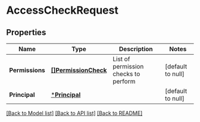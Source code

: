 # AccessCheckRequest

## Properties
Name | Type | Description | Notes
------------ | ------------- | ------------- | -------------
**Permissions** | [**[]PermissionCheck**](PermissionCheck.md) | List of permission checks to perform | [default to null]
**Principal** | [***Principal**](Principal.md) |  | [default to null]

[[Back to Model list]](../README.md#documentation-for-models) [[Back to API list]](../README.md#documentation-for-api-endpoints) [[Back to README]](../README.md)

